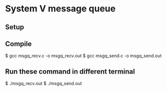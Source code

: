# System V message queue
## Setup

## Compile
 $ gcc msgq_recv.c -o msgq_recv.out
 $ gcc msgq_send.c -o msgq_send.out

## Run these command in different terminal
 $ ./msgq_recv.out
 $ ./msgq_send.out
